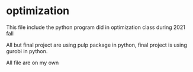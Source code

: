 # optimization
This file include the python program did in optimization class during 2021 fall

All but final project are using pulp package in python, final project is using gurobi in python.

All file are on my own
